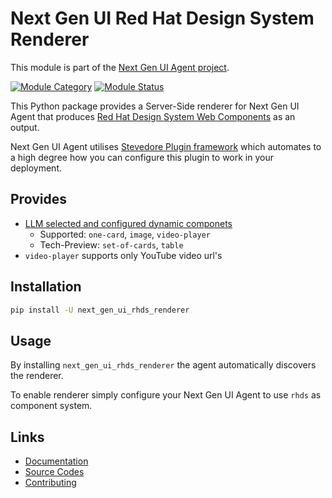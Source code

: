 # Next Gen UI Red Hat Design System Renderer

This module is part of the [Next Gen UI Agent project](https://github.com/RedHat-UX/next-gen-ui-agent).

[![Module Category](https://img.shields.io/badge/Module%20Category-UI%20Renderer-darkgreen)](https://github.com/RedHat-UX/next-gen-ui-agent)
[![Module Status](https://img.shields.io/badge/Module%20Status-Supported-green)](https://github.com/RedHat-UX/next-gen-ui-agent)

This Python package provides a Server-Side renderer for Next Gen UI Agent that produces [Red Hat Design System Web Components](https://ux.redhat.com/) as an output.

Next Gen UI Agent utilises [Stevedore Plugin framework](https://docs.openstack.org/stevedore/latest/index.html) which automates to a high degree how you can configure this plugin to work in your deployment.

## Provides

* [LLM selected and configured dynamic componets](https://redhat-ux.github.io/next-gen-ui-agent/guide/dynamic_components/)
    * Supported: `one-card`, `image`, `video-player`
    * Tech-Preview: `set-of-cards`, `table`
* `video-player` supports only YouTube video url's

## Installation

```sh
pip install -U next_gen_ui_rhds_renderer
```

## Usage

By installing `next_gen_ui_rhds_renderer` the agent automatically discovers the renderer.

To enable renderer simply configure your Next Gen UI Agent to use `rhds` as component system.

## Links

* [Documentation](https://redhat-ux.github.io/next-gen-ui-agent/guide/renderer/rhds/)
* [Source Codes](https://github.com/RedHat-UX/next-gen-ui-agent/tree/main/libs/next_gen_ui_rhds_renderer)
* [Contributing](https://redhat-ux.github.io/next-gen-ui-agent/development/contributing/)
